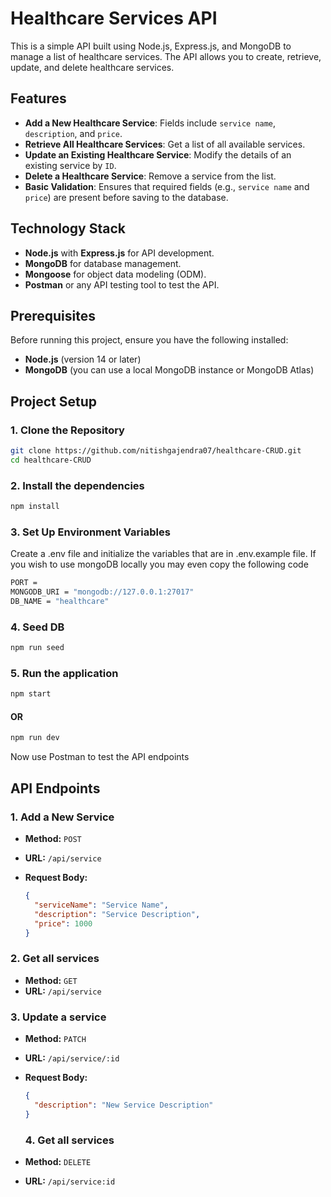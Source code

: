 # Healthcare Services API

This is a simple API built using Node.js, Express.js, and MongoDB to manage a list of healthcare services. The API allows you to create, retrieve, update, and delete healthcare services.

## Features

- **Add a New Healthcare Service**: Fields include `service name`, `description`, and `price`.
- **Retrieve All Healthcare Services**: Get a list of all available services.
- **Update an Existing Healthcare Service**: Modify the details of an existing service by `ID`.
- **Delete a Healthcare Service**: Remove a service from the list.
- **Basic Validation**: Ensures that required fields (e.g., `service name` and `price`) are present before saving to the database.

## Technology Stack

- **Node.js** with **Express.js** for API development.
- **MongoDB** for database management.
- **Mongoose** for object data modeling (ODM).
- **Postman** or any API testing tool to test the API.

## Prerequisites

Before running this project, ensure you have the following installed:

- **Node.js** (version 14 or later)
- **MongoDB** (you can use a local MongoDB instance or MongoDB Atlas)

## Project Setup

### 1. Clone the Repository
```bash
git clone https://github.com/nitishgajendra07/healthcare-CRUD.git
cd healthcare-CRUD
```
### 2. Install the dependencies
```bash
npm install
```
### 3. Set Up Environment Variables
Create a .env file and initialize the variables that are in .env.example file. If you wish to use mongoDB locally you may even copy the following code
```bash
PORT = 
MONGODB_URI = "mongodb://127.0.0.1:27017"
DB_NAME = "healthcare"
```
### 4. Seed DB
```bash
npm run seed
```
### 5. Run the application
```bash
npm start
```
#### OR
```bash
npm run dev
```

Now use Postman to test the API endpoints
## API Endpoints

### 1. Add a New Service

- **Method:** `POST`
- **URL:** `/api/service`
- **Request Body:**

  ```json
  {
    "serviceName": "Service Name",
    "description": "Service Description",
    "price": 1000
  }
  ```
### 2. Get all services
- **Method:** `GET`
- **URL:** `/api/service`
### 3. Update a service
- **Method:** `PATCH`
- **URL:** `/api/service/:id`
- **Request Body:**

  ```json
  {
    "description": "New Service Description"
  }
  ```
  ### 4. Get all services
- **Method:** `DELETE`
- **URL:** `/api/service:id`

